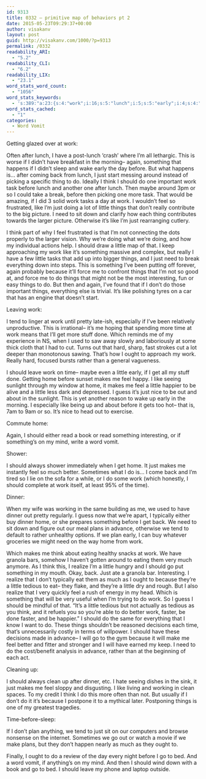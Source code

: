 ```yaml
---
id: 9313
title: 0332 – primitive map of behaviors pt 2
date: 2015-05-23T09:29:37+00:00
author: visakanv
layout: post
guid: http://visakanv.com/1000/?p=9313
permalink: /0332
readability_ARI:
  - "5.2"
readability_CLI:
  - "6.2"
readability_LIX:
  - "23.1"
word_stats_word_count:
  - "1056"
word_stats_keywords:
  - 's:389:"a:23:{s:4:"work";i:16;s:5:"lunch";i:5;s:5:"early";i:4;s:4:"just";i:9;s:5:"think";i:6;s:4:"feel";i:8;s:4:"like";i:7;s:6:"little";i:10;s:6:"things";i:8;s:6:"really";i:3;s:4:"need";i:5;s:7:"because";i:4;s:11:"interesting";i:3;s:4:"tend";i:3;s:4:"time";i:5;s:4:"home";i:6;s:5:"makes";i:5;s:5:"guess";i:3;s:6:"better";i:3;s:6:"dinner";i:4;s:7:"advance";i:3;s:7:"realize";i:3;s:7:"tedious";i:3;}";'
word_stats_cached:
  - "1"
categories:
  - Word Vomit
---
```

Getting glazed over at work:

Often after lunch, I have a post-lunch &#8216;crash&#8217; where I&#8217;m all lethargic. This is worse if I didn&#8217;t have breakfast in the morning– again, something that happens if I didn&#8217;t sleep and wake early the day before. But what happens is&#8230; after coming back from lunch, I just start messing around instead of picking a specific thing to do. Ideally I think I should do one important work task before lunch and another one after lunch. Then maybe around 3pm or so I could take a break, before then picking one more task. That would be amazing, if I did 3 solid work tasks a day at work. I wouldn&#8217;t feel so frustrated, like I&#8217;m just doing a lot of little things that don&#8217;t really contribute to the big picture. I need to sit down and clarify how each thing contributes towards the larger picture. Otherwise it&#8217;s like I&#8217;m just rearranging cutlery. 

I think part of why I feel frustrated is that I&#8217;m not connecting the dots properly to the larger vision. Why we&#8217;re doing what we&#8217;re doing, and how my individual actions help. I should draw a little map of that. I keep approaching my work like it&#8217;s something massive and complex, but really I have a few little tasks that add up into bigger things, and I just need to break everything down into steps. This is something I&#8217;ve been putting off forever, again probably because it&#8217;ll force me to confront things that I&#8217;m not so good at, and force me to do things that might not be the most interesting, fun or easy things to do. But then and again, I&#8217;ve found that if I don&#8217;t do those important things, everything else is trivial. It&#8217;s like polishing tyres on a car that has an engine that doesn&#8217;t start. 

Leaving work:

I tend to linger at work until pretty late-ish, especially if I&#8217;ve been relatively unproductive. This is irrational– it&#8217;s me hoping that spending more time at work means that I&#8217;ll get more stuff done. Which reminds me of my experience in NS, when I used to saw away slowly and laboriously at some thick cloth that I had to cut. Turns out that hard, sharp, fast strokes cut a lot deeper than monotonous sawing. That&#8217;s how I ought to approach my work. Really hard, focused bursts rather than a general vagueness. 

I should leave work on time– maybe even a little early, if I get all my stuff done. Getting home before sunset makes me feel happy. I like seeing sunlight through my window at home, it makes me feel a little happier to be alive and a little less dark and depressed. I guess it&#8217;s just nice to be out and about in the sunlight. This is yet another reason to wake up early in the morning. I especially like being up and about before it gets too hot– that is, 7am to 9am or so. It&#8217;s nice to head out to exercise.

Commute home:

Again, I should either read a book or read something interesting, or if something&#8217;s on my mind, write a word vomit.

Shower:

I should always shower immediately when I get home. It just makes me instantly feel so much better. Sometimes what I do is&#8230; I come back and I&#8217;m tired so I lie on the sofa for a while, or I do some work (which honestly, I should complete at work itself, at least 95% of the time).

Dinner: 

When my wife was working in the same building as me, we used to have dinner out pretty regularly. I guess now that we&#8217;re apart, I typically either buy dinner home, or she prepares something before I get back. We need to sit down and figure out our meal plans in advance, otherwise we tend to default to rather unhealthy options. If we plan early, I can buy whatever groceries we might need on the way home from work. 

Which makes me think about eating healthy snacks at work. We have granola bars, somehow I haven&#8217;t gotten around to eating them very much anymore. As I think this, I realize I&#8217;m a little hungry and I should go put something in my mouth. Okay, back. Just ate a granola bar. Interesting. I realize that I don&#8217;t typically eat them as much as I ought to because they&#8217;re a little tedious to eat– they flake, and they&#8217;re a little dry and rough. But I also realize that I very quickly feel a rush of energy in my head. Which is something that will be very useful when I&#8217;m trying to do work. So I guess I should be mindful of that. &#8220;It&#8217;s a little tedious but not actually as tedious as you think, and it refuels you so you&#8217;re able to do better work, faster, be done faster, and be happier.&#8221; I should do the same for everything that I know I want to do. These things shouldn&#8217;t be reasoned decisions each time, that&#8217;s unnecessarily costly in terms of willpower. I should have these decisions made in advance– I will go to the gym because it will make me feel better and fitter and stronger and I will have earned my keep. I need to do the cost/benefit analysis in advance, rather than at the beginning of each act. 

Cleaning up:

I should always clean up after dinner, etc. I hate seeing dishes in the sink, it just makes me feel sloppy and disgusting. I like living and working in clean spaces. To my credit I think I do this more often than not. But usually if I don&#8217;t do it it&#8217;s because I postpone it to a mythical later. Postponing things is one of my greatest tragedies. 

Time-before-sleep:

If I don&#8217;t plan anything, we tend to just sit on our computers and browse nonsense on the internet. Sometimes we go out or watch a movie if we make plans, but they don&#8217;t happen nearly as much as they ought to. 

Finally, I ought to do a review of the day every night before I go to bed. And a word vomit, if anything&#8217;s on my mind. And then I should wind down with a book and go to bed. I should leave my phone and laptop outside.